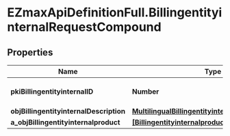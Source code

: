 # EZmaxApiDefinitionFull.BillingentityinternalRequestCompound

## Properties

Name | Type | Description | Notes
------------ | ------------- | ------------- | -------------
**pkiBillingentityinternalID** | **Number** | The unique ID of the Billingentityinternal. | [optional] 
**objBillingentityinternalDescription** | [**MultilingualBillingentityinternalDescription**](MultilingualBillingentityinternalDescription.md) |  | 
**a_objBillingentityinternalproduct** | [**[BillingentityinternalproductRequestCompound]**](BillingentityinternalproductRequestCompound.md) |  | 


